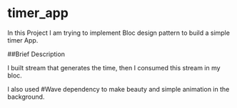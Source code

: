 # timer_app

In this Project I am trying to implement Bloc design pattern to build a simple timer App.


##Brief Description

I built stream that generates the time, then I consumed this stream in my bloc.

I also used #Wave dependency to make beauty and simple animation in the background.
